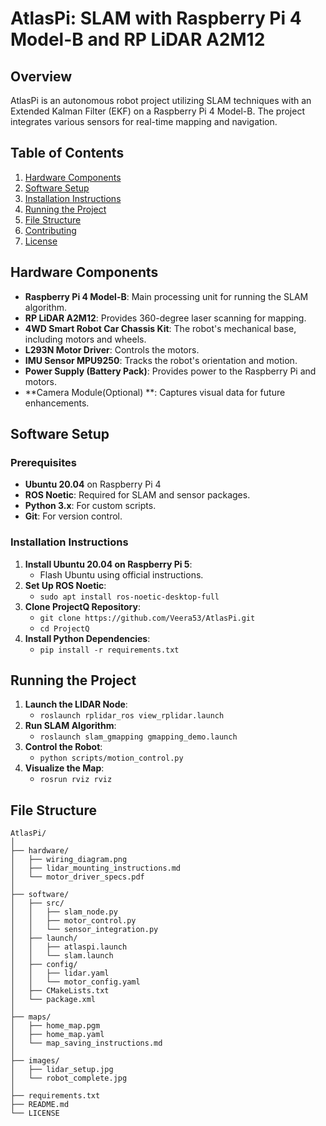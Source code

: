 # AtlasPi: SLAM with Raspberry Pi 4 Model-B and RP LiDAR A2M12

## Overview
AtlasPi is an autonomous robot project utilizing SLAM techniques with an Extended Kalman Filter (EKF) on a Raspberry Pi 4 Model-B. The project integrates various sensors for real-time mapping and navigation.

## Table of Contents
1. [Hardware Components](#hardware-components)
2. [Software Setup](#software-setup)
3. [Installation Instructions](#installation-instructions)
4. [Running the Project](#running-the-project)
5. [File Structure](#file-structure)
6. [Contributing](#contributing)
7. [License](#license)

## Hardware Components
- **Raspberry Pi 4 Model-B**: Main processing unit for running the SLAM algorithm.
- **RP LiDAR A2M12**: Provides 360-degree laser scanning for mapping.
- **4WD Smart Robot Car Chassis Kit**: The robot's mechanical base, including motors and wheels.
- **L293N Motor Driver**: Controls the motors.
- **IMU Sensor MPU9250**: Tracks the robot's orientation and motion.
- **Power Supply (Battery Pack)**: Provides power to the Raspberry Pi and motors.
- **Camera Module(Optional) **: Captures visual data for future enhancements.

## Software Setup
### Prerequisites
- **Ubuntu 20.04** on Raspberry Pi 4
- **ROS Noetic**: Required for SLAM and sensor packages.
- **Python 3.x**: For custom scripts.
- **Git**: For version control.

### Installation Instructions
1. **Install Ubuntu 20.04 on Raspberry Pi 5**:
   - Flash Ubuntu using official instructions.
2. **Set Up ROS Noetic**:
   - `sudo apt install ros-noetic-desktop-full`
3. **Clone ProjectQ Repository**:
   - `git clone https://github.com/Veera53/AtlasPi.git`
   - `cd ProjectQ`
4. **Install Python Dependencies**:
   - `pip install -r requirements.txt`

## Running the Project
1. **Launch the LIDAR Node**:
   - `roslaunch rplidar_ros view_rplidar.launch`
2. **Run SLAM Algorithm**:
   - `roslaunch slam_gmapping gmapping_demo.launch`
3. **Control the Robot**:
   - `python scripts/motion_control.py`
4. **Visualize the Map**:
   - `rosrun rviz rviz`

## File Structure
```plaintext
AtlasPi/
│
├── hardware/
│   ├── wiring_diagram.png
│   ├── lidar_mounting_instructions.md
│   └── motor_driver_specs.pdf
│
├── software/
│   ├── src/
│   │   ├── slam_node.py
│   │   ├── motor_control.py
│   │   └── sensor_integration.py
│   ├── launch/
│   │   ├── atlaspi.launch
│   │   └── slam.launch
│   ├── config/
│   │   ├── lidar.yaml
│   │   └── motor_config.yaml
│   ├── CMakeLists.txt
│   └── package.xml
│
├── maps/
│   ├── home_map.pgm
│   ├── home_map.yaml
│   └── map_saving_instructions.md
│
├── images/
│   ├── lidar_setup.jpg
│   └── robot_complete.jpg
│
├── requirements.txt
├── README.md
└── LICENSE
